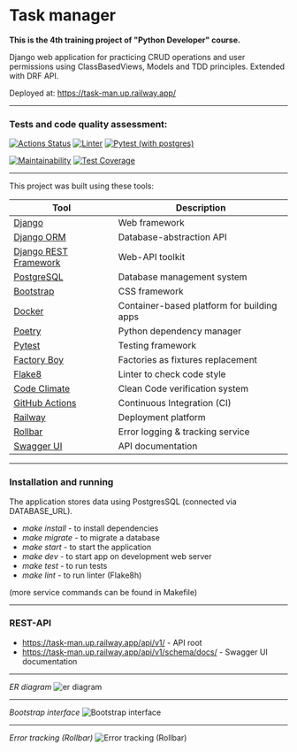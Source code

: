 # Task manager

**This is the 4th training project of "Python Developer" course.**

Django web application for practicing CRUD operations and user permissions using ClassBasedViews, Models and TDD principles. Extended with DRF API.

Deployed at: https://task-man.up.railway.app/

---
### Tests and code quality assessment:
[![Actions Status](https://github.com/Andrey-Volkovitskiy/python-django-developer-project-52/workflows/hexlet-check/badge.svg)](https://github.com/Andrey-Volkovitskiy/python-django-developer-project-52/actions)    [![Linter](https://github.com/Andrey-Volkovitskiy/python-project-52/actions/workflows/flake8_linter.yml/badge.svg)](https://github.com/Andrey-Volkovitskiy/python-project-52/actions/workflows/flake8_linter.yml)    [![Pytest (with postgres)](https://github.com/Andrey-Volkovitskiy/python-project-52/actions/workflows/pytest_with_postgres.yml/badge.svg)](https://github.com/Andrey-Volkovitskiy/python-project-52/actions/workflows/pytest_with_postgres.yml)

[![Maintainability](https://api.codeclimate.com/v1/badges/b06b8d9b092a3a4c9712/maintainability)](https://codeclimate.com/github/Andrey-Volkovitskiy/python-project-52/maintainability)    [![Test Coverage](https://api.codeclimate.com/v1/badges/b06b8d9b092a3a4c9712/test_coverage)](https://codeclimate.com/github/Andrey-Volkovitskiy/python-project-52/test_coverage)


---
This project was built using these tools:

| Tool                                                                        | Description                                             |
|-----------------------------------------------------------------------------|---------------------------------------------------------|
| [Django](https://www.djangoproject.com/)         | Web framework  |
| [Django ORM](https://docs.djangoproject.com/en/4.2/topics/db/)         | Database-abstraction API  |
| [Django REST Framework](https://www.django-rest-framework.org/)         | Web-API toolkit  |
| [PostgreSQL](https://www.postgresql.org)         | Database management system  |
| [Bootstrap](https://getbootstrap.com/)         | CSS framework  |
| [Docker](https://www.docker.com)       | Container-based platform for building apps  |
| [Poetry](https://poetry.eustace.io/)         | Python dependency manager  |
| [Pytest](https://docs.pytest.org/)               | Testing framework |
| [Factory Boy](https://factoryboy.readthedocs.io/)      | Factories as fixtures replacement |
| [Flake8](https://flake8.pycqa.org/)               | Linter to check code style |
| [Code Climate](https://codeclimate.com/)               | Clean Code verification system |
| [GitHub Actions](https://github.com/features/actions)               | Continuous Integration (CI) |
| [Railway](https://railway.app)               | Deployment platform |
| [Rollbar](https://rollbar.com/)               | Error logging & tracking service |
| [Swagger UI](https://swagger.io/tools/swagger-ui/)               | API documentation |


---
### Installation and running
The application stores data using PostgresSQL (connected via DATABASE_URL).

- *make install* - to install dependencies
- *make migrate* - to migrate a database
- *make start* - to start the application
- *make dev* - to start app on development web server
- *make test* - to run tests
- *make lint* - to run linter (Flake8h)

(more service commands can be found in Makefile)

---

### REST-API
- https://task-man.up.railway.app/api/v1/ - API root
- https://task-man.up.railway.app/api/v1/schema/docs/ - Swagger UI documentation

---

*ER diagram*
![er diagram](https://github.com/Andrey-Volkovitskiy/python-project-52/blob/main/staticfiles/readme/er_diagram.jpg?raw=true)

---

*Bootstrap interface*
![Bootstrap interface](https://github.com/Andrey-Volkovitskiy/python-project-52/blob/main/staticfiles/readme/task_manager.jpg?raw=true)

---

*Error tracking (Rollbar)*
![Error tracking (Rollbar)](https://github.com/Andrey-Volkovitskiy/python-project-52/blob/main/staticfiles/readme/rollbar.jpgraw=true)